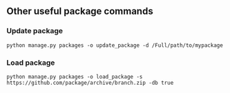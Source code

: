 ## Other useful package commands


### Update package

```
python manage.py packages -o update_package -d /Full/path/to/mypackage
```



### Load package

```
python manage.py packages -o load_package -s https://github.com/package/archive/branch.zip -db true
```
